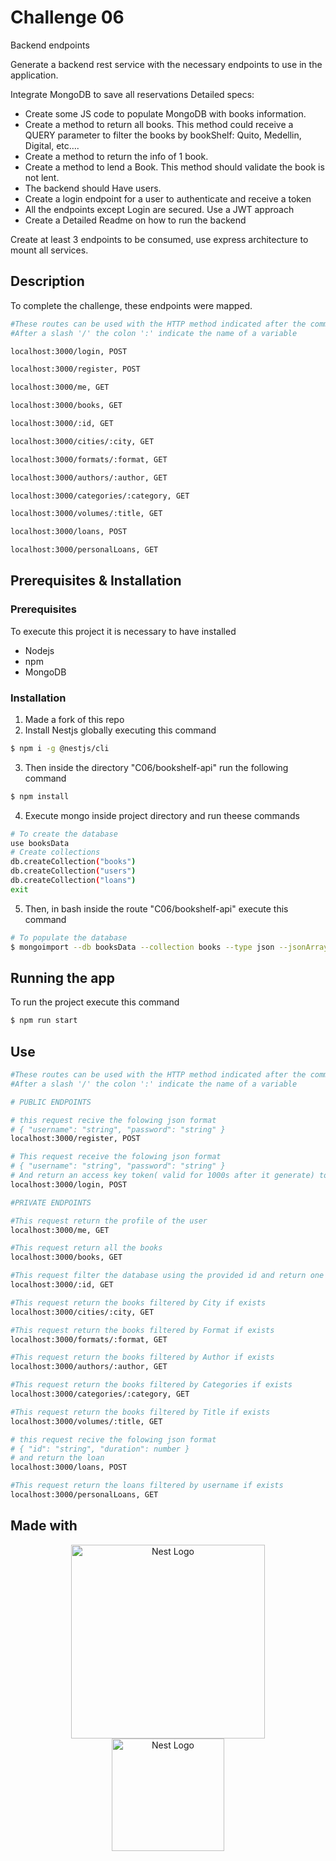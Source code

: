 # Challenge 06

Backend endpoints

Generate a backend rest service with the necessary endpoints to use in the application.

Integrate MongoDB to save all reservations
Detailed specs:

- Create some JS code to populate MongoDB with books information.
- Create a method to return all books. This method could receive a QUERY parameter to filter the books by bookShelf: Quito, Medellin, Digital, etc….
- Create a method to return the info of 1 book.
- Create a method to lend a Book. This method should validate the book is not lent.
- The backend should Have users.
- Create a login endpoint for a user to authenticate and receive a token
- All the endpoints except Login are secured. Use a JWT approach
- Create a Detailed Readme on how to run the backend

Create at least 3 endpoints to be consumed, use express architecture to mount all services.

## Description

To complete the challenge, these endpoints were mapped.
```bash
#These routes can be used with the HTTP method indicated after the comma
#After a slash '/' the colon ':' indicate the name of a variable

localhost:3000/login, POST

localhost:3000/register, POST

localhost:3000/me, GET

localhost:3000/books, GET

localhost:3000/:id, GET

localhost:3000/cities/:city, GET

localhost:3000/formats/:format, GET

localhost:3000/authors/:author, GET

localhost:3000/categories/:category, GET

localhost:3000/volumes/:title, GET

localhost:3000/loans, POST

localhost:3000/personalLoans, GET
```

## Prerequisites & Installation

### Prerequisites

To execute this project it is necessary to have installed
* Nodejs
* npm
* MongoDB

### Installation

1. Made a fork of this repo
2. Install Nestjs globally executing this command

```bash
$ npm i -g @nestjs/cli
```

3. Then inside the directory "C06/bookshelf-api" run the following command

```bash
$ npm install
```

4. Execute mongo inside project directory and run theese commands

```bash
# To create the database
use booksData
# Create collections
db.createCollection("books")
db.createCollection("users")
db.createCollection("loans")
exit
```

5. Then, in bash  inside the route "C06/bookshelf-api" execute this command

```bash
# To populate the database
$ mongoimport --db booksData --collection books --type json --jsonArray --file ./src/books.json
```

## Running the app

To run the project execute this command
```bash
$ npm run start
```

## Use

```bash
#These routes can be used with the HTTP method indicated after the comma
#After a slash '/' the colon ':' indicate the name of a variable

# PUBLIC ENDPOINTS

# this request recive the folowing json format
# { "username": "string", "password": "string" }
localhost:3000/register, POST

# This request receive the folowing json format
# { "username": "string", "password": "string" }
# And return an access key token( valid for 1000s after it generate) to allow use the private endpoints
localhost:3000/login, POST

#PRIVATE ENDPOINTS

#This request return the profile of the user
localhost:3000/me, GET

#This request return all the books
localhost:3000/books, GET

#This request filter the database using the provided id and return one book if exists
localhost:3000/:id, GET

#This request return the books filtered by City if exists
localhost:3000/cities/:city, GET

#This request return the books filtered by Format if exists
localhost:3000/formats/:format, GET

#This request return the books filtered by Author if exists
localhost:3000/authors/:author, GET

#This request return the books filtered by Categories if exists
localhost:3000/categories/:category, GET

#This request return the books filtered by Title if exists
localhost:3000/volumes/:title, GET

# this request recive the folowing json format
# { "id": "string", "duration": number }
# and return the loan
localhost:3000/loans, POST

#This request return the loans filtered by username if exists
localhost:3000/personalLoans, GET
```


## Made with

<p align="center">
  <a href="http://nestjs.com/" target="blank"><img src="https://nestjs.com/img/logo_text.svg" width="310" alt="Nest Logo" /></a>
  <a href="https://nodejs.org/" target="blank"style="padding:50px"><img src="https://nodejs.org/static/images/logo.svg" width="180" alt="Nest Logo" /></a>
</p>
